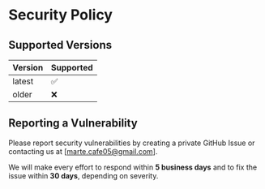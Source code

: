 # Security Policy

## Supported Versions

| Version | Supported          |
| ------- | ------------------ |
| latest  | ✅ |
| older   | ❌ |

## Reporting a Vulnerability

Please report security vulnerabilities by creating a private GitHub Issue or contacting us at [marte.cafe05@gmail.com].

We will make every effort to respond within **5 business days** and to fix the issue within **30 days**, depending on severity.
